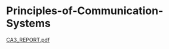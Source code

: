 # Principles-of-Communication-Systems
[CA3_REPORT.pdf](https://github.com/AlisinaJafari/Principles-of-Communication-Systems/files/13929456/CA3_REPORT.pdf)
